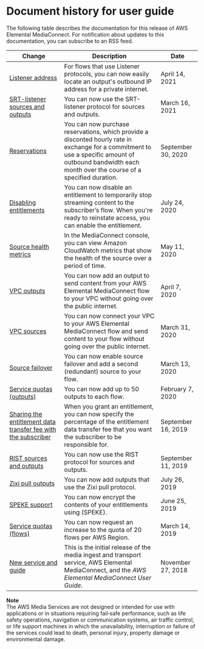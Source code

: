 # Document history for user guide<a name="doc-history"></a>

The following table describes the documentation for this release of AWS Elemental MediaConnect\. For notification about updates to this documentation, you can subscribe to an RSS feed\.

| Change | Description | Date | 
| --- |--- |--- |
| [Listener address](output-ip-address.md) | For flows that use Listener protocols, you can now easily locate an output's outbound IP address for a private internet\. | April 14, 2021 | 
| [SRT\-listener sources and outputs](protocols.md) | You can now use the SRT\-listener protocol for sources and outputs\.  | March 16, 2021 | 
| [Reservations](reservations.md) | You can now purchase reservations, which provide a disconted hourly rate in exchange for a commitment to use a specific amount of outbound bandwidth each month over the course of a specified duration\. | September 30, 2020 | 
| [Disabling entitlements](entitlements-disable.md) | You can now disable an entitlement to temporarily stop streaming content to the subscriber’s flow\. When you're ready to reinstate access, you can enable the entitlement\. | July 24, 2020 | 
| [Source health metrics](monitor-source-health.md) | In the MediaConnect console, you can view Amazon CloudWatch metrics that show the health of the source over a period of time\.  | May 11, 2020 | 
| [VPC outputs](outputs-add-vpc.md) | You can now add an output to send content from your AWS Elemental MediaConnect flow to your VPC without going over the public internet\. | April 7, 2020 | 
| [VPC sources](vpc-interfaces.md) | You can now connect your VPC to your AWS Elemental MediaConnect flow and send content to your flow without going over the public internet\. | March 31, 2020 | 
| [Source failover](source-failover.md) | You can now enable source failover and add a second \(redundant\) source to your flow\. | March 13, 2020 | 
| [Service quotas \(outputs\)](quotas.md) | You can now add up to 50 outputs to each flow\. | February 7, 2020 | 
| [Sharing the entitlement data transfer fee with the subscriber](entitlements-grant.md) | When you grant an entitlement, you can now specify the percentage of the entitlement data transfer fee that you want the subscriber to be responsible for\. | September 16, 2019 | 
| [RIST sources and outputs](protocols.md) | You can now use the RIST protocol for sources and outputs\. | September 11, 2019 | 
| [Zixi pull outputs](outputs-add.md) | You can now add outputs that use the Zixi pull protocol\. | July 26, 2019 | 
| [SPEKE support ](encryption-speke-set-up.md) | You can now encrypt the contents of your entitlements using \(SPEKE\)\. | June 25, 2019 | 
| [Service quotas \(flows\)](quotas.md) | You can now request an increase to the quota of 20 flows per AWS Region\. | March 14, 2019 | 
| [New service and guide](what-is.md) | This is the initial release of the media ingest and transport service, AWS Elemental MediaConnect, and the *AWS Elemental MediaConnect User Guide*\. | November 27, 2018 | 

**Note**  
The AWS Media Services are not designed or intended for use with applications or in situations requiring fail‐safe performance, such as life safety operations, navigation or communication systems, air traffic control, or life support machines in which the unavailability, interruption or failure of the services could lead to death, personal injury, property damage or environmental damage\.